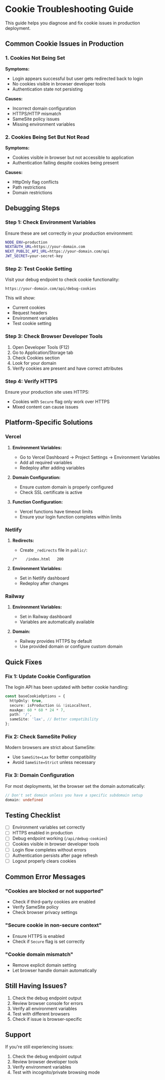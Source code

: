 # Cookie Troubleshooting Guide

This guide helps you diagnose and fix cookie issues in production deployment.

## Common Cookie Issues in Production

### 1. Cookies Not Being Set

**Symptoms:**
- Login appears successful but user gets redirected back to login
- No cookies visible in browser developer tools
- Authentication state not persisting

**Causes:**
- Incorrect domain configuration
- HTTPS/HTTP mismatch
- SameSite policy issues
- Missing environment variables

### 2. Cookies Being Set But Not Read

**Symptoms:**
- Cookies visible in browser but not accessible to application
- Authentication failing despite cookies being present

**Causes:**
- HttpOnly flag conflicts
- Path restrictions
- Domain restrictions

## Debugging Steps

### Step 1: Check Environment Variables

Ensure these are set correctly in your production environment:

```bash
NODE_ENV=production
NEXTAUTH_URL=https://your-domain.com
NEXT_PUBLIC_API_URL=https://your-domain.com/api
JWT_SECRET=your-secret-key
```

### Step 2: Test Cookie Setting

Visit your debug endpoint to check cookie functionality:
```
https://your-domain.com/api/debug-cookies
```

This will show:
- Current cookies
- Request headers
- Environment variables
- Test cookie setting

### Step 3: Check Browser Developer Tools

1. Open Developer Tools (F12)
2. Go to Application/Storage tab
3. Check Cookies section
4. Look for your domain
5. Verify cookies are present and have correct attributes

### Step 4: Verify HTTPS

Ensure your production site uses HTTPS:
- Cookies with `Secure` flag only work over HTTPS
- Mixed content can cause issues

## Platform-Specific Solutions

### Vercel

1. **Environment Variables:**
   - Go to Vercel Dashboard → Project Settings → Environment Variables
   - Add all required variables
   - Redeploy after adding variables

2. **Domain Configuration:**
   - Ensure custom domain is properly configured
   - Check SSL certificate is active

3. **Function Configuration:**
   - Vercel functions have timeout limits
   - Ensure your login function completes within limits

### Netlify

1. **Redirects:**
   - Create `_redirects` file in `public/`:
   ```
   /*    /index.html   200
   ```

2. **Environment Variables:**
   - Set in Netlify dashboard
   - Redeploy after changes

### Railway

1. **Environment Variables:**
   - Set in Railway dashboard
   - Variables are automatically available

2. **Domain:**
   - Railway provides HTTPS by default
   - Use provided domain or configure custom domain

## Quick Fixes

### Fix 1: Update Cookie Configuration

The login API has been updated with better cookie handling:

```typescript
const baseCookieOptions = {
  httpOnly: true,
  secure: isProduction && !isLocalhost,
  maxAge: 60 * 60 * 24 * 7,
  path: '/',
  sameSite: 'lax', // Better compatibility
};
```

### Fix 2: Check SameSite Policy

Modern browsers are strict about SameSite:
- Use `SameSite=Lax` for better compatibility
- Avoid `SameSite=Strict` unless necessary

### Fix 3: Domain Configuration

For most deployments, let the browser set the domain automatically:
```typescript
// Don't set domain unless you have a specific subdomain setup
domain: undefined
```

## Testing Checklist

- [ ] Environment variables set correctly
- [ ] HTTPS enabled in production
- [ ] Debug endpoint working (`/api/debug-cookies`)
- [ ] Cookies visible in browser developer tools
- [ ] Login flow completes without errors
- [ ] Authentication persists after page refresh
- [ ] Logout properly clears cookies

## Common Error Messages

### "Cookies are blocked or not supported"
- Check if third-party cookies are enabled
- Verify SameSite policy
- Check browser privacy settings

### "Secure cookie in non-secure context"
- Ensure HTTPS is enabled
- Check if `Secure` flag is set correctly

### "Cookie domain mismatch"
- Remove explicit domain setting
- Let browser handle domain automatically

## Still Having Issues?

1. Check the debug endpoint output
2. Review browser console for errors
3. Verify all environment variables
4. Test with different browsers
5. Check if issue is browser-specific

## Support

If you're still experiencing issues:
1. Check the debug endpoint output
2. Review browser developer tools
3. Verify environment variables
4. Test with incognito/private browsing mode 